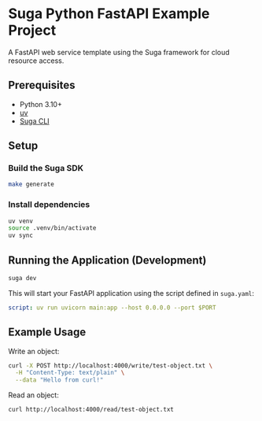 # Suga Python FastAPI Example Project

A FastAPI web service template using the Suga framework for cloud resource access.

## Prerequisites
- Python 3.10+
- [uv](https://github.com/astral-sh/uv)
- [Suga CLI](https://suga.io/docs/installation)

## Setup

### Build the Suga SDK
```bash
make generate
```

### Install dependencies
```bash
uv venv
source .venv/bin/activate
uv sync
```

## Running the Application (Development)
```bash
suga dev
```
This will start your FastAPI application using the script defined in `suga.yaml`:
```yaml
script: uv run uvicorn main:app --host 0.0.0.0 --port $PORT
```

## Example Usage
Write an object:
```bash
curl -X POST http://localhost:4000/write/test-object.txt \
  -H "Content-Type: text/plain" \
  --data "Hello from curl!"
```
Read an object:
```bash
curl http://localhost:4000/read/test-object.txt
```
